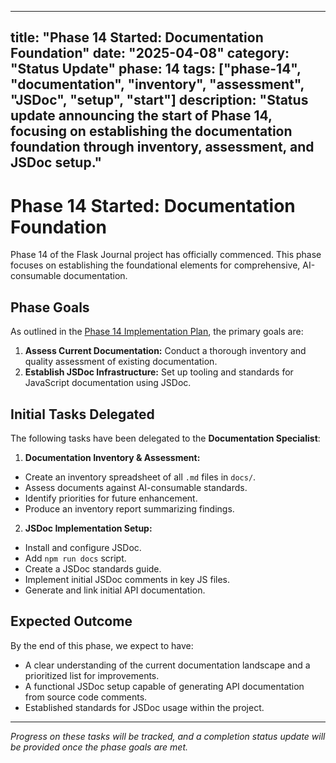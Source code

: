 ***

title: "Phase 14 Started: Documentation Foundation"
date: "2025-04-08"
category: "Status Update"
phase: 14
tags: \["phase-14", "documentation", "inventory", "assessment", "JSDoc", "setup", "start"]
description: "Status update announcing the start of Phase 14, focusing on establishing the documentation foundation through inventory, assessment, and JSDoc setup."
--------------------------------------------------------------------------------------------------------------------------------------------------------------------

# Phase 14 Started: Documentation Foundation

Phase 14 of the Flask Journal project has officially commenced. This phase focuses on establishing the foundational elements for comprehensive, AI-consumable documentation.

## Phase Goals

As outlined in the [Phase 14 Implementation Plan](@docs/implementation/14-phase-fourteen-documentation-foundation.md), the primary goals are:

1. **Assess Current Documentation:** Conduct a thorough inventory and quality assessment of existing documentation.
2. **Establish JSDoc Infrastructure:** Set up tooling and standards for JavaScript documentation using JSDoc.

## Initial Tasks Delegated

The following tasks have been delegated to the **Documentation Specialist**:

1. **Documentation Inventory & Assessment:**

- Create an inventory spreadsheet of all `.md` files in `docs/`.
- Assess documents against AI-consumable standards.
- Identify priorities for future enhancement.
- Produce an inventory report summarizing findings.

2. **JSDoc Implementation Setup:**

- Install and configure JSDoc.
- Add `npm run docs` script.
- Create a JSDoc standards guide.
- Implement initial JSDoc comments in key JS files.
- Generate and link initial API documentation.

## Expected Outcome

By the end of this phase, we expect to have:

- A clear understanding of the current documentation landscape and a prioritized list for improvements.
- A functional JSDoc setup capable of generating API documentation from source code comments.
- Established standards for JSDoc usage within the project.

***

*Progress on these tasks will be tracked, and a completion status update will be provided once the phase goals are met.*
